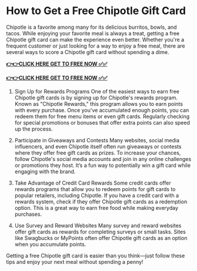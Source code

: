 # How to Get a Free Chipotle Gift Card

Chipotle is a favorite among many for its delicious burritos, bowls, and tacos. While enjoying your favorite meal is always a treat, getting a free Chipotle gift card can make the experience even better. Whether you're a frequent customer or just looking for a way to enjoy a free meal, there are several ways to score a Chipotle gift card without spending a dime.

[**👉👉CLICK HERE GET TO FREE NOW ✅✅**](https://free-gift-card.raj-solution.com/a54629f)

[**👉👉CLICK HERE GET TO FREE NOW ✅✅**](https://free-gift-card.raj-solution.com/a54629f)

1. Sign Up for Rewards Programs
One of the easiest ways to earn free Chipotle gift cards is by signing up for Chipotle's rewards program. Known as "Chipotle Rewards," this program allows you to earn points with every purchase. Once you've accumulated enough points, you can redeem them for free menu items or even gift cards. Regularly checking for special promotions or bonuses that offer extra points can also speed up the process.

2. Participate in Giveaways and Contests
Many websites, social media influencers, and even Chipotle itself often run giveaways or contests where they offer free gift cards as prizes. To increase your chances, follow Chipotle's social media accounts and join in any online challenges or promotions they host. It’s a fun way to potentially win a gift card while engaging with the brand.

3. Take Advantage of Credit Card Rewards
Some credit cards offer rewards programs that allow you to redeem points for gift cards to popular retailers, including Chipotle. If you have a credit card with a rewards system, check if they offer Chipotle gift cards as a redemption option. This is a great way to earn free food while making everyday purchases.

4. Use Survey and Reward Websites
Many survey and reward websites offer gift cards as rewards for completing surveys or small tasks. Sites like Swagbucks or MyPoints often offer Chipotle gift cards as an option when you accumulate points.

Getting a free Chipotle gift card is easier than you think—just follow these tips and enjoy your next meal without spending a penny!
